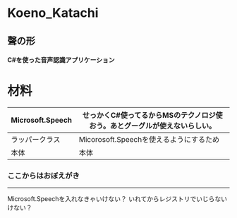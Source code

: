 # Koeno_Katachi 
## 聲の形
#### C#を使った音声認識アプリケーション

# 材料
| Microsoft.Speech | せっかくC#使ってるからMSのテクノロジ使おう。あとグーグルが使えないらしい。 |
|--|--|
|ラッパークラス|Micorosoft.Speechを使えるようにするため  |
|本体|本体|




### ここからはおぼえがき
----------

Microsoft.Speechを入れなきゃいけない？
いれてからレジストリでいじらないけない？

